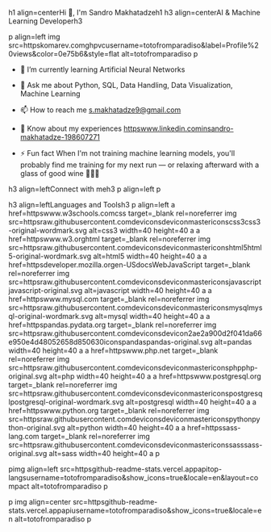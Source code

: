 h1 align=centerHi 👋, I'm Sandro Makhatadzeh1
h3 align=centerAI & Machine Learning Developerh3

p align=left img src=httpskomarev.comghpvcusername=totofromparadiso&label=Profile%20views&color=0e75b6&style=flat alt=totofromparadiso  p

- 🌱 I’m currently learning Artificial Neural Networks 

- 💬 Ask me about Python, SQL, Data Handling, Data Visualization, Machine Learning

- 📫 How to reach me s.makhatadze9@gmail.com

- 📄 Know about my experiences [httpswww.linkedin.cominsandro-makhatadze-198607271](httpswww.linkedin.cominsandro-makhatadze-198607271)

- ⚡ Fun fact When I'm not training machine learning models, you'll probably find me training for my next run — or relaxing afterward with a glass of good wine 🍷🏃‍♂️

h3 align=leftConnect with meh3
p align=left
p

h3 align=leftLanguages and Toolsh3
p align=left a href=httpswww.w3schools.comcss target=_blank rel=noreferrer img src=httpsraw.githubusercontent.comdeviconsdeviconmastericonscss3css3-original-wordmark.svg alt=css3 width=40 height=40 a a href=httpswww.w3.orghtml target=_blank rel=noreferrer img src=httpsraw.githubusercontent.comdeviconsdeviconmastericonshtml5html5-original-wordmark.svg alt=html5 width=40 height=40 a a href=httpsdeveloper.mozilla.orgen-USdocsWebJavaScript target=_blank rel=noreferrer img src=httpsraw.githubusercontent.comdeviconsdeviconmastericonsjavascriptjavascript-original.svg alt=javascript width=40 height=40 a a href=httpswww.mysql.com target=_blank rel=noreferrer img src=httpsraw.githubusercontent.comdeviconsdeviconmastericonsmysqlmysql-original-wordmark.svg alt=mysql width=40 height=40 a a href=httpspandas.pydata.org target=_blank rel=noreferrer img src=httpsraw.githubusercontent.comdeviconsdevicon2ae2a900d2f041da66e950e4d48052658d850630iconspandaspandas-original.svg alt=pandas width=40 height=40 a a href=httpswww.php.net target=_blank rel=noreferrer img src=httpsraw.githubusercontent.comdeviconsdeviconmastericonsphpphp-original.svg alt=php width=40 height=40 a a href=httpswww.postgresql.org target=_blank rel=noreferrer img src=httpsraw.githubusercontent.comdeviconsdeviconmastericonspostgresqlpostgresql-original-wordmark.svg alt=postgresql width=40 height=40 a a href=httpswww.python.org target=_blank rel=noreferrer img src=httpsraw.githubusercontent.comdeviconsdeviconmastericonspythonpython-original.svg alt=python width=40 height=40 a a href=httpssass-lang.com target=_blank rel=noreferrer img src=httpsraw.githubusercontent.comdeviconsdeviconmastericonssasssass-original.svg alt=sass width=40 height=40 a p

pimg align=left src=httpsgithub-readme-stats.vercel.appapitop-langsusername=totofromparadiso&show_icons=true&locale=en&layout=compact alt=totofromparadiso p

p&nbsp;img align=center src=httpsgithub-readme-stats.vercel.appapiusername=totofromparadiso&show_icons=true&locale=en alt=totofromparadiso p
